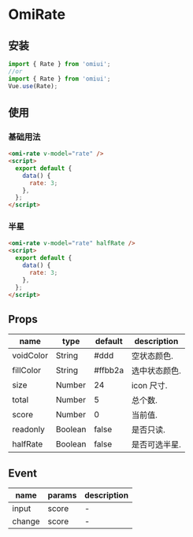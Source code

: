 # OmiRate

## 安装

```js
import { Rate } from 'omiui';
//or
import { Rate } from 'omiui';
Vue.use(Rate);
```

## 使用

### 基础用法

```html
<omi-rate v-model="rate" />
<script>
  export default {
    data() {
      rate: 3;
    },
  };
</script>
```

### 半星

```html
<omi-rate v-model="rate" halfRate />
<script>
  export default {
    data() {
      rate: 3;
    },
  };
</script>
```

## Props

| name      | type    | default | description   |
| --------- | ------- | ------- | ------------- |
| voidColor | String  | #ddd    | 空状态颜色.   |
| fillColor | String  | #ffbb2a | 选中状态颜色. |
| size      | Number  | 24      | icon 尺寸.    |
| total     | Number  | 5       | 总个数.       |
| score     | Number  | 0       | 当前值.       |
| readonly  | Boolean | false   | 是否只读.     |
| halfRate  | Boolean | false   | 是否可选半星. |

## Event

| name   | params | description |
| ------ | ------ | ----------- |
| input  | score  | -           |
| change | score  | -           |
